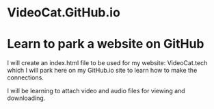 # VideoCat.GitHub.io
# Learn to park a website on GitHub

I will create an index.html file to be used for my website: VideoCat.tech
which I will park here on my GitHub.io site to learn how to make the connections.

I will be learning to attach video and audio files for viewing and downloading.

